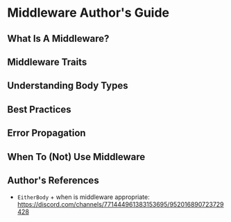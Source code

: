 # Middleware Author's Guide

## What Is A Middleware?

## Middleware Traits

## Understanding Body Types

## Best Practices

## Error Propagation

## When To (Not) Use Middleware

## Author's References

- `EitherBody` + when is middleware appropriate: https://discord.com/channels/771444961383153695/952016890723729428

